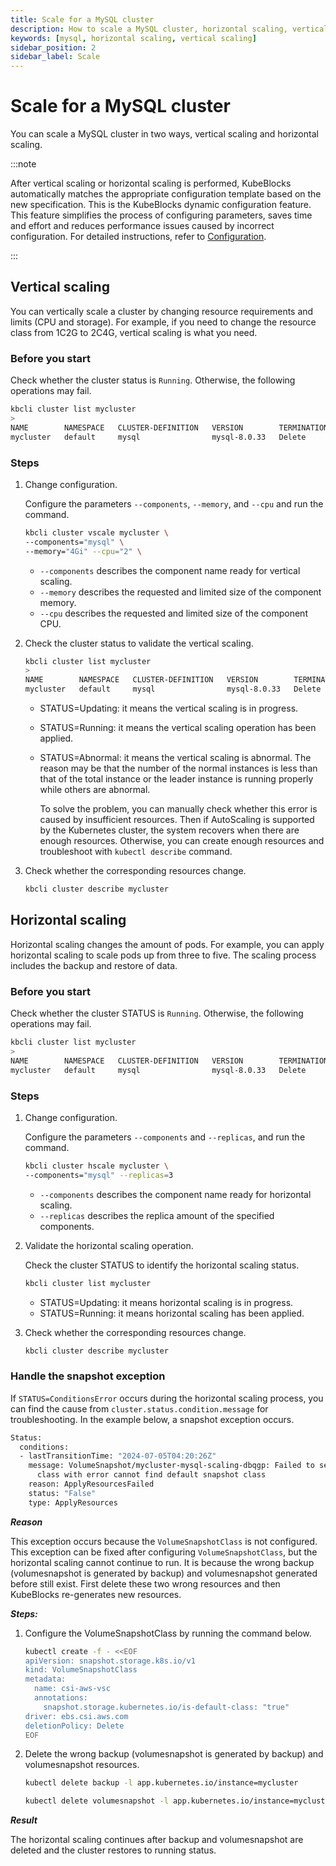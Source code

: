 ```yaml
---
title: Scale for a MySQL cluster
description: How to scale a MySQL cluster, horizontal scaling, vertical scaling
keywords: [mysql, horizontal scaling, vertical scaling]
sidebar_position: 2
sidebar_label: Scale
---
```


# Scale for a MySQL cluster

You can scale a MySQL cluster in two ways, vertical scaling and horizontal scaling.

:::note

After vertical scaling or horizontal scaling is performed, KubeBlocks automatically matches the appropriate configuration template based on the new specification. This is the KubeBlocks dynamic configuration feature. This feature simplifies the process of configuring parameters, saves time and effort and reduces performance issues caused by incorrect configuration. For detailed instructions, refer to [Configuration](./../configuration/configuration.md).

:::

## Vertical scaling

You can vertically scale a cluster by changing resource requirements and limits (CPU and storage). For example, if you need to change the resource class from 1C2G to 2C4G, vertical scaling is what you need.

### Before you start

Check whether the cluster status is `Running`. Otherwise, the following operations may fail.

```bash
kbcli cluster list mycluster
>
NAME        NAMESPACE   CLUSTER-DEFINITION   VERSION        TERMINATION-POLICY   STATUS    CREATED-TIME
mycluster   default     mysql                mysql-8.0.33   Delete               Running   Jul 05,2024 19:06 UTC+0800
```

### Steps

1. Change configuration.

    Configure the parameters `--components`, `--memory`, and `--cpu` and run the command.

    ```bash
    kbcli cluster vscale mycluster \
    --components="mysql" \
    --memory="4Gi" --cpu="2" \
    ```

    - `--components` describes the component name ready for vertical scaling.
    - `--memory` describes the requested and limited size of the component memory.
    - `--cpu` describes the requested and limited size of the component CPU.

2. Check the cluster status to validate the vertical scaling.

    ```bash
    kbcli cluster list mycluster
    >
    NAME        NAMESPACE   CLUSTER-DEFINITION   VERSION        TERMINATION-POLICY   STATUS     CREATED-TIME
    mycluster   default     mysql                mysql-8.0.33   Delete               Updating   Jul 05,2024 19:11 UTC+0800
    ```

    - STATUS=Updating: it means the vertical scaling is in progress.
    - STATUS=Running: it means the vertical scaling operation has been applied.
    - STATUS=Abnormal: it means the vertical scaling is abnormal. The reason may be that the number of the normal instances is less than that of the total instance or the leader instance is running properly while others are abnormal.

       To solve the problem, you can manually check whether this error is caused by insufficient resources. Then if AutoScaling is supported by the Kubernetes cluster, the system recovers when there are enough resources. Otherwise, you can create enough resources and troubleshoot with `kubectl describe` command.

3. Check whether the corresponding resources change.

    ```bash
    kbcli cluster describe mycluster
    ```

## Horizontal scaling

Horizontal scaling changes the amount of pods. For example, you can apply horizontal scaling to scale pods up from three to five. The scaling process includes the backup and restore of data.

### Before you start

Check whether the cluster STATUS is `Running`. Otherwise, the following operations may fail.

```bash
kbcli cluster list mycluster
>
NAME        NAMESPACE   CLUSTER-DEFINITION   VERSION        TERMINATION-POLICY   STATUS    CREATED-TIME
mycluster   default     mysql                mysql-8.0.33   Delete               Running   Jul 05,2024 18:46 UTC+0800
```

### Steps

1. Change configuration.

    Configure the parameters `--components` and `--replicas`, and run the command.

    ```bash
    kbcli cluster hscale mycluster \
    --components="mysql" --replicas=3
    ```

    - `--components` describes the component name ready for horizontal scaling.
    - `--replicas` describes the replica amount of the specified components.

2. Validate the horizontal scaling operation.

    Check the cluster STATUS to identify the horizontal scaling status.

    ```bash
    kbcli cluster list mycluster
    ```

    - STATUS=Updating: it means horizontal scaling is in progress.
    - STATUS=Running: it means horizontal scaling has been applied.

3. Check whether the corresponding resources change.

    ```bash
    kbcli cluster describe mycluster
    ```

### Handle the snapshot exception

If `STATUS=ConditionsError` occurs during the horizontal scaling process, you can find the cause from `cluster.status.condition.message` for troubleshooting.
In the example below, a snapshot exception occurs.

```bash
Status:
  conditions: 
  - lastTransitionTime: "2024-07-05T04:20:26Z"
    message: VolumeSnapshot/mycluster-mysql-scaling-dbqgp: Failed to set default snapshot
      class with error cannot find default snapshot class
    reason: ApplyResourcesFailed
    status: "False"
    type: ApplyResources
```

***Reason***

This exception occurs because the `VolumeSnapshotClass` is not configured. This exception can be fixed after configuring `VolumeSnapshotClass`, but the horizontal scaling cannot continue to run. It is because the wrong backup (volumesnapshot is generated by backup) and volumesnapshot generated before still exist. First delete these two wrong resources and then KubeBlocks re-generates new resources.

***Steps:***

1. Configure the VolumeSnapshotClass by running the command below.

    ```bash
    kubectl create -f - <<EOF
    apiVersion: snapshot.storage.k8s.io/v1
    kind: VolumeSnapshotClass
    metadata:
      name: csi-aws-vsc
      annotations:
        snapshot.storage.kubernetes.io/is-default-class: "true"
    driver: ebs.csi.aws.com
    deletionPolicy: Delete
    EOF
    ```

2. Delete the wrong backup (volumesnapshot is generated by backup) and volumesnapshot resources.

    ```bash
    kubectl delete backup -l app.kubernetes.io/instance=mycluster
   
    kubectl delete volumesnapshot -l app.kubernetes.io/instance=mycluster
    ```

***Result***

The horizontal scaling continues after backup and volumesnapshot are deleted and the cluster restores to running status.
